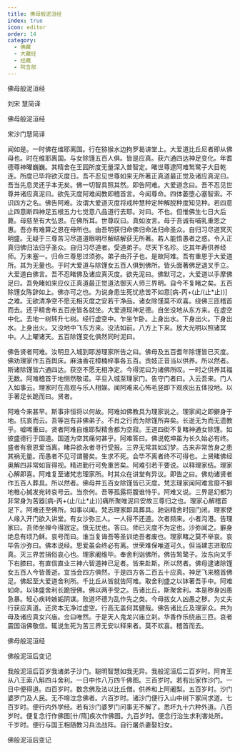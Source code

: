 ```yaml
---
title: 佛母般泥洹经
index: true
icon: editor
order: 14
category:
  - 佛藏
  - 大藏经
  - 经藏
  - 阿含部
---
```


  佛母般泥洹经  

刘宋 慧简译  

佛母般泥洹经  

宋沙门慧简译  

闻如是。一时佛在维耶离国。行在猕猴水边拘罗曷讲堂上。大爱道比丘尼者即从佛母也。时在维耶离国。与女除馑五百人俱。皆是应真。获六通四达神足变化。年耆德尊神曜巍巍。其精舍在王园所度无量深入普智定。睹世尊逮阿难鹙鹭子大目乾连。所度已毕将欲灭度日。吾不忍见世尊如来无所著正真道最正觉及诸应真泥曰。吾当先息灵还乎本无矣。佛一切智具照其然。即告阿难。大爱道念曰。吾不忍见世尊并诸应真泥曰。欲先灭度阿难闻教即稽首言。今闻尊命。四体萎堕心塞智索。不识四方之名。佛告阿难。汝谓大爱道灭度将戒种慧种定种解脱种度知见种。若四意止四意断四神足五根五力七觉意八品道行去耶。对曰。不也。但惟佛生七日大后薨。母慈至有大弘恩。在佛所耳。世尊叹曰。真如汝言。母于吾诚有哺乳重恩之惠。吾亦有难算之恩在母所也。由吾明获归命佛归命法归命圣众。自归习尽道冥灭明盛。无疑于三尊苦习尽道道眼明尽解结解获无所著。若人能悟愚者之惑。令入正真归佛归法归乎圣众。自归习尽道者。受道弟子。尽天下名珍。讫其年寿供养经师。万未塞一。归命三尊恩过须弥。弟子由芥子也。是故阿难。吾有重恩于大爱道所。其为无量也。于时大爱道与除馑女五百人俱到佛所。皆头面著佛足退叉手立。大爱道白佛言。吾不忍睹佛及诸应真灭度。欲先泥曰。佛默可之。大爱道以手摩佛足曰。吾免睹如来应仪正真道最正觉道法御天人师三界明。自今不复睹之矣。五百除馑女陈辞如上。佛亦可之也。为说身患生死忧悲苦不如意[病-丙+(止/(止*止))]之难。无欲清净空不愿无相灭度之安若干净品。诸女除馑莫不欢喜。绕佛三匝稽首而去。还乎精舍布五百座皆各就坐。大爱道现神足德。自坐没地从东方来。在虚空中化。去地一树转升七树。经行虚空中。乍坐乍卧。上身出水。下身出火。下身出水。上身出火。又没地中飞东方来。没法如前。八方上下来。放大光明以照诸冥中。人上曜诸天。五百除馑变化俱然同时泥曰。  

佛告贤者阿难。汝明旦入城到耶游理家所告之曰。佛母及五百耆年除馑皆已灭度。佛劝理家作五百舆床。麻油香花樟楠梓事各五百。贡妓正音当以供养。所以然者。斯诸除馑皆六通四达。获空不愿无相净定。今得泥曰为诸佛所叹。一时之供养其福无数。阿难稽首于地恻然敬诺。平旦入城至理家门。告守门者曰。入云吾来。门人入如事云。理家时在高观与乐人相娱。闻阿难来心怖毛竖即下观疾出五体投地。以手著足长跪而曰。贤者。  

阿难今来甚早。斯事非恒将以何故。阿难如佛教具为理家说之。理家闻之即擗身于地。抗哀而云。吾等岂有非佛弟子。不肖之行而为除馑所弃矣。长逝无为而无遗教乎。嘘唏重曰。贤者阿难自维耶梨精舍都为空寂。王道四街不复睹神通女除馑。如彼盛德行于国道。国道为空其痛何甚乎。阿难答曰。佛说乾坤虽为长久始必有终。盛者有衰恩爱当离。睹异欲永者寻行受报。三界无常其如幻梦。古来非常苦身之患其祸无量。而愚者不见可谓瞽矣。生求不死。会毕不离者终不可得也。上贤睹佛经奥解四非常如盲得视。精进勤行可免重苦矣。阿难引若干要说。以释理家结。理家心解即喜。阿难复至诸梵志理家所。时其众在讲堂有异议。即告之曰。佛劝诸贤者作五百人葬具。所以然者。佛母并五百女除馑皆已灭度。梵志理家闻阿难言靡不擗地椎心搣发宛转哀号云。当奈何。吾等孤露将腹谁恃乎。阿难又说。三界是幻都为非常身为苦器[病-丙+(止/(止*止))]痛所聚唯泥曰安故三尊归之也。理家心解稽首足下。阿难还至佛所。如事以闻。梵志理家即具葬具。驰诣精舍时园门闭。理家使人缘入开门欲入讲堂。有女沙弥三人。一人得不还道。次者频来。小者沟港。告理家曰。吾师坐禅今得寂定。慎无扰也。答曰。师已灭度不为定也。沙弥闻之。擗身绝息有顷乃稣。哀号而曰。谁当复诲吾等圣训绝吾者废也。理家睹之莫不举哀。哀毕告沙弥曰。佛本说经。恩爱虽会终必有离。世荣难保唯道可久。但当建志进取应真。灭三界苦捐俗哀心也。理家阇维毕。奉舍利诣佛所。佛告鹙鹭子。汝东向叉手下右膝曰。有直信直业三神六智道神已足者。皆来赴斯。所以然者。佛母逮诸除馑女五百人今皆善逝。宜当会四方俱然。于是四方各二百五十应真。神足飞来稽首佛足。佛起至大爱道舍利所。千比丘从皆就告阿难。取舍利盛之以钵著吾手中。阿难如命。以钵盛舍利长跪授佛。佛以两手受之。告诸比丘。斯聚舍利。本是秽身凶愚急暴。轻心疾转嫉姤阴谋。败道坏德为乱作先之类。今母拔女人凶愚之秽。为丈夫行获应真道。还灵本无净过虚空。行高无盖何其健哉。佛告诸比丘及理家众。共为母及诸应真女兴庙。佥曰唯然。于是天人鬼龙兴庙立刹。华香作乐绕庙三匝。哀者震国诣佛敬信。辄说生死为苦三界无安以释来者。莫不欢喜。稽首而去。  

佛母般泥洹经  

佛般泥洹后变记  

我般泥洹后百岁我诸弟子沙门。聪明智慧如我无异。我般泥洹后二百岁时。阿育王从八王索八斛四斗舍利。一日中作八万四千佛图。三百岁时。若有出家作沙门。一日中便得道。四百岁时。数念佛及法以比丘僧。供养和上阿阇梨。五百岁时。沙门婆罗门及人民。无不啼泣念佛者。六百岁时。诸沙门便行入山中树下冢间求道。七百岁时。便行内外学经。若有沙门婆罗门问事无不解了。悉坏九十六种外道。八百岁时。便复念行作佛图[卄/隋]疾次作佛图。九百岁时。便念行治生求利害处所。千岁时。便行与国王相随教习兵法战阵。自行屠杀妻娶妇女。  

佛般泥洹后变记  
